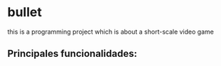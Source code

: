 # bullet

this is a programming project which is about a short-scale video game

## Principales funcionalidades:
